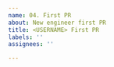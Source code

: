 ```yaml
---
name: 04. First PR
about: New engineer first PR
title: <USERNAME> First PR
labels: ''
assignees: ''

---
```



